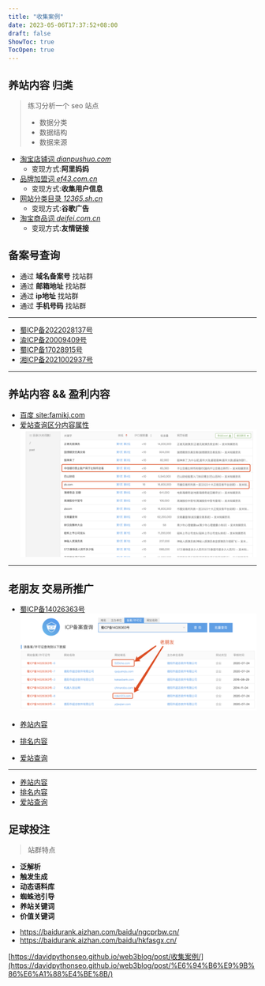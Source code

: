 ```yaml
---
title: "收集案例"
date: 2023-05-06T17:37:52+08:00
draft: false
ShowToc: true
TocOpen: true
---
```


## 养站内容 归类 

> 练习分析一个 seo 站点
> - 数据分类
> - 数据结构
> - 数据来源
> 

- [淘宝店铺词 *dianpushuo.com*](https://baidurank.aizhan.com/baidu/dianpushuo.com/)
  - 变现方式:**阿里妈妈**
- [品牌加盟词 *ef43.com.cn* ](https://baidurank.aizhan.com/baidu/ef43.com.cn/)
  - 变现方式:**收集用户信息**
- [网站分类目录 *12365.sh.cn* ](https://baidurank.aizhan.com/baidu/12365.sh.cn/)
  - 变现方式:**谷歌广告**
- [淘宝商品词 *deifei.com.cn*](https://baidurank.aizhan.com/baidu/www.caipb.cn/) 
  - 变现方式:**友情链接**

## 备案号查询


- 通过 **域名备案号** 找站群
- 通过 **邮箱地址** 找站群
- 通过 **ip地址** 找站群
- 通过 **手机号码** 找站群

---
- [蜀ICP备2022028137号](https://icp.aizhan.com/reverse-icp/?q=%E8%9C%80ICP%E5%A4%872022028137%E5%8F%B7&t=icp)
- [渝ICP备20009409号](https://icp.aizhan.com/reverse-icp/?q=%E6%B8%9DICP%E5%A4%8720009409%E5%8F%B7&t=icp)
- [蜀ICP备17028915号](https://icp.aizhan.com/reverse-icp/?q=%E8%9C%80ICP%E5%A4%8717028915%E5%8F%B7&t=icp)
- [湘ICP备2021002937号](https://icp.aizhan.com/reverse-icp/?q=%E6%B9%98ICP%E5%A4%872021002937%E5%8F%B7&t=icp)
---

## 养站内容 && 盈利内容

- [百度 site:famikj.com](https://www.baidu.com/s?wd=site%3Afamikj.com)
- [爱站查询区分内容属性](https://baidurank.aizhan.com/baidu/famikj.com/)
![](https://raw.githubusercontent.com/davidpythonseo/web3blog/main/content/post/images/爱站查询.png)

---
## 老朋友 交易所推广

- [蜀ICP备14026363号](https://icp.aizhan.com/reverse-icp/?q=%E8%9C%80ICP%E5%A4%8714026363%E5%8F%B7&t=icp)
![](https://raw.githubusercontent.com/davidpythonseo/web3blog/main/content/post/images/车世界.png)

- [养站内容](https://www.520che.com/info/249.html)
- [排名内容](http://www.520che.com/mxc/)
- [爱站查询](https://baidurank.aizhan.com/baidu/www.520che.com/mxc/)

---

- [养站内容](http://www.robo123.com/info/659.html)
- [排名内容](http://www.robo123.com/gate/)
- [爱站查询](https://baidurank.aizhan.com/baidu/robo123.com/gate/)

## 足球投注

> 站群特点
  + **泛解析** 
  + **触发生成**
  + **动态语料库**
  + **蜘蛛池引导**
  + **养站关键词**
  + **价值关键词**

- https://baidurank.aizhan.com/baidu/ngcprbw.cn/
- https://baidurank.aizhan.com/baidu/hkfasgx.cn/


[https://davidpythonseo.github.io/web3blog/post/收集案例/](https://davidpythonseo.github.io/web3blog/post/%E6%94%B6%E9%9B%86%E6%A1%88%E4%BE%8B/)